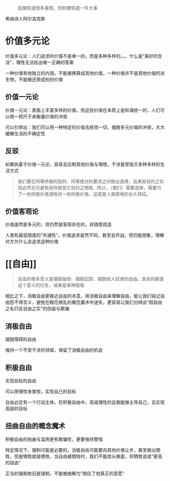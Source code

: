 > 狐狸知道很多事情，但刺猬知道一件大事

希纳诗人阿尔洛克斯

# 价值多元论

价值多元论：人们追求的价值不是单一的，而是多种多样的。。。什么是“美好的生活”，理性无法给出唯一正确的答案

一种价值有他独立的内涵，不能被换算成其他价值，一种价值并不是其他价值的派生物，不能被还原成别的价值

## 价值一元论

价值一元论：表面上丰富多样的价值，但这些价值在本质上是和谐统一的，人们可以用一把尺子来衡量价值的冲突

可以引申出：我们可以用一种特定的价值去统领一切，摆脱多元价值的冲突，大大缓解生活的不确定性

## 反驳

如果执着于价值一元论，容易去压制其他价值与理想，干涉甚至毁灭多种多样的生活方式

>  我们要在同等终极的目的、同等绝对的要求之问做出选择，且某些目的之实现必然无可避免地导致其它目的之牺牲…所以，（我们）需要选择，需要为了一些终极价值酒牲另一些终极价值，这就是人类困境的永久特征。

## 价值客观论

价值虽然是多元的，但仍然是客观存在的，非随意捏造

人类有最低限度的“共通性”，价值追求虽然不同，甚至会开战，但仍能想象，理解对方为什么会追求这种价值

# [[自由]]

>  自由的根本意义是摆脱枷锁、摆脱囚禁、摆脱他人奴隶的自由。其余的都是这个意义的衍生，或者是某种隐喻

相比之下，消极自由更接近自由的本意，用消极自由来理解自由，能让我们铭记自由怨不得含义，避免在眼花缭乱的概念魔术中迷失，更容易让我们分辨出“假自由之名行反自由之实”的伪装与欺骗

## 消极自由

摆脱障碍的自由

维持一个不受干涉的领域，保留了消极自由的机会

## 积极自由

实现目标的自由

可以用理性来掌控，实现自己的目标

自由必定有一个行动主体，在积极自由中，高级理性的自我能够主导自己，去实现高级的目标

## 扭曲自由的概念魔术

积极自由的扭曲与滥用更有欺骗性，更要保持警惕

特定情况下，强制可能是必要的，消极自由可能要向其他价值让步，甚至做出牺牲，但是牺牲就是牺牲，当自由被牺牲时，我们不能改头换面，将牺牲说成”更高的自由“

正当的强制依旧是强制，不能被曲解为”顺应了他真正的意愿“